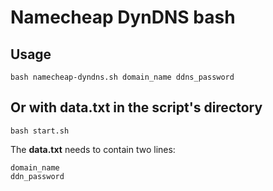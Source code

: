 # Namecheap DynDNS bash

## Usage

```
bash namecheap-dyndns.sh domain_name ddns_password
```

## Or with data.txt in the script's directory

```
bash start.sh
```

The **data.txt** needs to contain two lines:
```
domain_name
ddn_password
```